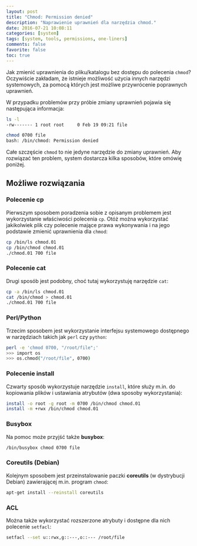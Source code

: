 ```yaml
---
layout: post
title: "Chmod: Permission denied"
description: "Naprawienie uprawnień dla narzędzia chmod."
date: 2016-07-21 10:08:11
categories: [system]
tags: [system, tools, permissions, one-liners]
comments: false
favorite: false
toc: true
---
```


Jak zmienić uprawnienia do pliku/katalogu bez dostępu do polecenia `chmod`? Oczywiście zakładam, że istnieje możliwość użycia innych narzędzi systemowych, za pomocą których jest możliwe przywrócenie poprawnych uprawnień.

W przypadku problemów przy próbie zmiany uprawnień pojawia się następująca informacja:

```bash
ls -l
-rw------- 1 root root     0 Feb 19 09:21 file

chmod 0700 file
bash: /bin/chmod: Permission denied
```

Całe szczęście `chmod` to nie jedyne narzędzie do zmiany uprawnień. Aby rozwiązać ten problem, system dostarcza kilka sposobów, które omówię poniżej.

## Możliwe rozwiązania

### Polecenie cp

Pierwszym sposobem poradzenia sobie z opisanym problemem jest wykorzystanie właściwości polecenia `cp`. Otóż można wykorzystać jakikolwiek plik czy polecenie mające prawa wykonywania i na jego podstawie zmienić uprawnienia dla `chmod`:

```bash
cp /bin/ls chmod.01
cp /bin/chmod chmod.01
./chmod.01 700 file
```

### Polecenie cat

Drugi sposób jest podobny, choć tutaj wykorzystuję narzędzie `cat`:

```bash
cp -a /bin/ls chmod.01
cat /bin/chmod > chmod.01
./chmod.01 700 file
```

### Perl/Python

Trzecim sposobem jest wykorzystanie interfejsu systemowego dostępnego w narzędziach takich jak `perl` czy `python`:

```bash
perl -e 'chmod 0700, "/root/file";'
>>> import os
>>> os.chmod("/root/file", 0700)
```

### Polecenie install

Czwarty sposób wykorzystuje narzędzie `install`, które służy m.in. do kopiowania plików i ustawiania atrybutów (dwa sposoby wykorzystania):

```bash
install -o root -g root -m 0700 /bin/chmod chmod.01
install -m +rwx /bin/chmod chmod.01
```

### Busybox

Na pomoc może przyjść także **busybox**:

```bash
/bin/busybox chmod 0700 file
```

### Coreutils (Debian)

Kolejnym sposobem jest przeinstalowanie paczki **coreutils** (w dystrybucji Debian) zawierającej m.in. program `chmod`:

```bash
apt-get install --reinstall coreutils
```

### ACL

Można także wykorzystać rozszerzone atrybuty i dostępne dla nich polecenie `setfacl`:

```bash
setfacl --set u::rwx,g::---,o::--- /root/file
```
